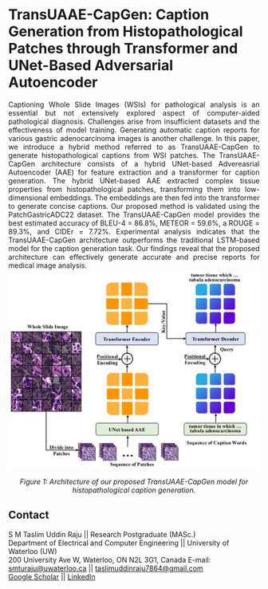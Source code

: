 # TransUAAE-CapGen: Caption Generation from Histopathological Patches through Transformer and UNet-Based Adversarial Autoencoder

<div align="justify">
Captioning Whole Slide Images (WSIs) for pathological analysis is an essential but not extensively explored aspect of computer-aided pathological diagnosis. Challenges arise from insufficient datasets and the effectiveness of model training. Generating automatic caption reports for various gastric adenocarcinoma images is another challenge. In this paper, we introduce a hybrid method referred to as TransUAAE-CapGen to generate histopathological captions from WSI patches. The TransUAAE-CapGen architecture consists of a hybrid UNet-based Advereasrial Autoencoder (AAE) for feature extraction and a transformer for caption generation. The hybrid UNet-based AAE extracted complex tissue properties from histopathological patches, transforming them into low-dimensional embeddings. The embeddings are then fed into the transformer to generate concise captions. Our proposed method is validated using the PatchGastricADC22 dataset. The TransUAAE-CapGen model provides the best estimated accuracy of  BLEU-4 = 86.8%, METEOR = 59.6%, a ROUGE = 89.3%, and CIDEr = 7.72%. Experimental analysis indicates that the TransUAAE-CapGen architecture outperforms the traditional LSTM-based model for the caption generation task. Our findings reveal that the proposed architecture can effectively generate accurate and precise reports for medical image analysis.
</div>

<div align="center">
    <img src="Figures/System_architecture.jpg" alt="Alt text" title="Hover text" height="400" width="500"/>
    <p><em>Figure 1: Architecture of our proposed TransUAAE-CapGen  model for histopathological caption generation.</em></p>
</div>




## Contact
S M Taslim Uddin Raju || Research Postgraduate (MASc.)  
Department of Electrical and Computer Engineering || University of Waterloo (UW)  
200 University Ave W, Waterloo, ON N2L 3G1, Canada
E-mail: [smturaju@uwaterloo.ca](mailto:smturaju@uwaterloo.ca) || [taslimuddinraju7864@gmail.com](mailto:taslimuddinraju7864@gmail.com)   
[Google Scholar](https://scholar.google.ca/citations?user=ToadRS8AAAAJ&hl=en) || [LinkedIn](https://www.linkedin.com/in/raju32742/)
